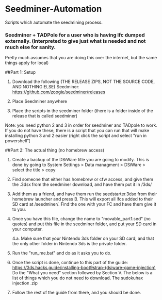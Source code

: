 # Seedminer-Automation
Scripts which automate the seedmining process.


### Seedminer + TADPole for a user who is having lfc dumped externally. (Interpreted to give just what is needed and not much else for sanity.
Pretty much assumes that you are doing this over the internet, but the same things apply for local)

##Part 1: Setup

1. Download the following (THE RELEASE ZIPS, NOT THE SOURCE CODE, AND NOTHING ELSE)
	Seedminer: https://github.com/zoogie/seedminer/releases

2. Place Seedminer anywhere

3. Place the scripts in the seedminer folder (there is a folder inside of the release that is called seedminer)

Note: you need python 2 and 3 in order for seedminer and TADpole to work. 
If you do not have these, there is a script that you can run that will make installing python 3 and 2 easier (right click the script and select "run in powershell")

##Part 2: The actual thing (no homebrew access)

1. Create a backup of the DSiWare title you are going to modify. This is done by going to System Settings > Data managment > DSiWare > select the title > copy

2. Find someone that either has homebrew or cfw access, and give them the .3dsx from the seedminer download, and have them put it in /3ds/

3. Add them as a friend, and have them run the seedstarter.3dsx from their homebrew launcher and press B. This will export all lfcs added to their SD card at /seedminer/. 
   Find the one with your FC and have them give it to you. 

4. Once you have this file, change the name to "movable_part1.sed" (no quotes) and put this file in the seedminer folder, and put your SD card in your computer. 

	4.a. Make sure that your Nintendo 3ds folder on your SD card, and that the only other folder in Nintendo 3ds is the private folder. 

5. Run the "run_me.bat" and do as it asks you to do.

6. Once the script is done, continue to this part of the guide: https://3ds.hacks.guide/installing-boot9strap-(dsiware-game-injection)  
   Do the "What you need" section followed by Section V. The below is a list of things which you do not need to download.
	The sudokuhax injection .zip

7. Follow the rest of the guide from there, and you should be done.
